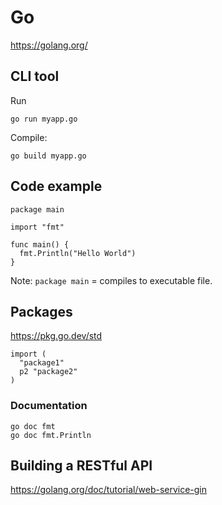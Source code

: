 # Go

https://golang.org/

## CLI tool

Run

    go run myapp.go

Compile:

    go build myapp.go

## Code example

	package main
	
	import "fmt"
	
	func main() {
	  fmt.Println("Hello World")
	}

Note: `package main` = compiles to executable file.

## Packages

https://pkg.go.dev/std

	import (
	  "package1"
	  p2 "package2"
	)

### Documentation

	go doc fmt
	go doc fmt.Println


## Building a RESTful API

https://golang.org/doc/tutorial/web-service-gin
